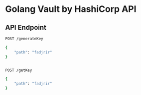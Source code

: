 # Golang Vault by HashiCorp API

## API Endpoint

```bash
POST /generateKey

{
    "path": "fadjrir"
}


POST /getKey

{
    "path": "fadjrir"
}
```